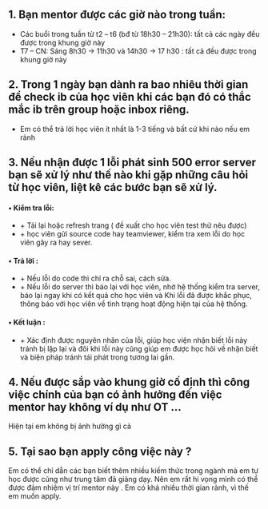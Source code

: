 ## 1. Bạn mentor được các giờ nào trong tuần:
 <ul>
    <li>Các buổi trong tuần từ t2 – t6 (bđ từ 18h30 – 21h30): tất cả các ngày đều được trong khung giờ này  </li>
    <li>T7 – CN: Sáng 8h30 -> 11h30 và 14h30 -> 17 h30 : tất cả đều được trong khung giờ này</li>

 </ul>

## 2. Trong 1 ngày bạn dành ra bao nhiêu thời gian để check ib của học viên khi các bạn đó có thắc mắc ib trên group hoặc inbox riêng.

 <ul><li>Em có thể trả lời học viên ít nhất là 1-3 tiếng và bất cứ khi nào nếu em rảnh </li></ul>

## 3. Nếu nhận được 1 lỗi phát sinh 500 error server bạn sẽ xử lý như thế nào khi gặp những câu hỏi từ học viên, liệt kê các bước bạn sẽ xử lý.

 <h4>• Kiểm tra lỗi:</h4>
<ul>
 <li>+ Tải lại hoặc refresh trang ( đề xuất cho học viên test thử nêu được)</li>
 <li> + học viên gửi source code hay teamviewer, kiểm tra xem lỗi do học viên gây ra hay sever.</li>
</ul>

<h4>• Trả lời :</h4>
<ul>
 <li>+ Nếu lỗi do code thì chỉ ra chỗ sai, cách sửa.</li>
 <li>+ Nếu lỗi do server thì báo lại với học viên, nhờ hệ thống kiểm tra server, báo lại ngay khi có kết quả cho học viên và Khi lỗi đã được khắc phục, thông báo với học viên về tình trạng hoạt động hiện tại của hệ thống.</li>
</ul>
 
<h4>• Kết luận : </h4>
<ul>
 <li>+ Xác định được nguyên nhân của lỗi, giúp học viện nhận biết lỗi này tránh bị lặp lại và đôi khi lỗi này cũng giúp em được học hỏi về nhận biết và biện pháp tránh tái phát trong tương lai gần.</li>
</ul>

## 4. Nếu được sắp vào khung giờ cố định thì công việc chính của bạn có ảnh hưởng đến việc mentor hay không ví dụ như OT ... 
   <p>Hiện tại em không bị ảnh hưởng gì cả </p>

## 5. Tại sao bạn apply công việc này ?
  <p> Em có thể chỉ dẫn các bạn biết thêm nhiều kiếm thức trong ngành mà em tự học được cũng như trung tâm đã giảng dạy.
  Nên em rất hi vọng mình có thể được đảm nhiệm vị trí mentor này .
  Em có khá nhiều thời gian rảnh, vì thế em muốn apply.</p>
  